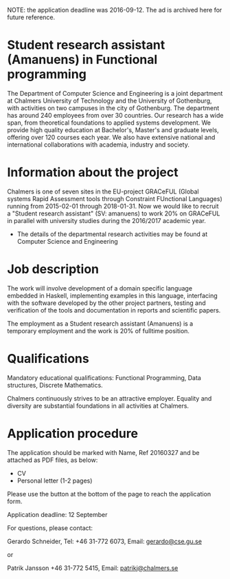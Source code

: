 NOTE: the application deadline was 2016-09-12. The ad is archived here for future reference.

# Student research assistant (Amanuens) in Functional programming

The Department of Computer Science and Engineering is a joint
department at Chalmers University of Technology and the University of
Gothenburg, with activities on two campuses in the city of
Gothenburg. The department has around 240 employees from over 30
countries. Our research has a wide span, from theoretical foundations
to applied systems development. We provide high quality education at
Bachelor's, Master's and graduate levels, offering over 120 courses
each year. We also have extensive national and international
collaborations with academia, industry and society.


# Information about the project

Chalmers is one of seven sites in the EU-project GRACeFUL (Global
systems Rapid Assessment tools through Constraint FUnctional
Languages) running from 2015-02-01 through 2018-01-31. Now we would
like to recruit a "Student research assistant" (SV: amanuens) to work
20% on GRACeFUL in parallel with university studies during the
2016/2017 academic year.

- The details of the departmental research activities may be found at Computer Science and Engineering

# Job description

The work will involve development of a domain specific language
embedded in Haskell, implementing examples in this language,
interfacing with the software developed by the other project partners,
testing and verification of the tools and documentation in reports and
scientific papers.

The employment as a Student research assistant (Amanuens) is a
temporary employment and the work is 20% of fulltime position.

# Qualifications

Mandatory educational qualifications: Functional Programming, Data structures, Discrete Mathematics.

Chalmers continuously strives to be an attractive employer. Equality and diversity are substantial foundations in all activities at Chalmers.

# Application procedure

The application should be marked with Name, Ref 20160327 and be attached as PDF files, as below:

* CV
* Personal letter (1-2 pages)

Please use the button at the bottom of the page to reach the application form.

Application deadline: 12 September

For questions, please contact:

  Gerardo Schneider, Tel: +46 31-772 6073, Email: gerardo@cse.gu.se

or

  Patrik Jansson +46 31-772 5415, Email: patrikj@chalmers.se
